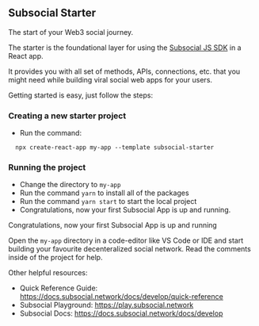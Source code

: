 ## Subsocial Starter

The start of your Web3 social journey. 

The starter is the foundational layer for using the [Subsocial JS SDK](https://github.com/dappforce/subsocial-js) in a React app.  

It provides you with all set of methods, APIs, connections, etc. that you might need while building viral social web apps for your users. 

Getting started is easy, just follow the steps:

### Creating a new starter project
- Run the command: 
```tsx
  npx create-react-app my-app --template subsocial-starter
```

### Running the project
- Change the directory to `my-app` 
- Run the command `yarn` to install all of the packages
- Run the command `yarn start` to start the local project
- Congratulations, now your first Subsocial App is up and running.

Congratulations, now your first Subsocial App is up and running

Open the `my-app` directory in a code-editor like VS Code or IDE and start building your favourite decenteralized social network. 
Read the comments inside of the project for help.

Other helpful resources:

- Quick Reference Guide: https://docs.subsocial.network/docs/develop/quick-reference
- Subsocial Playground:  https://play.subsocial.network
- Subsocial Docs: https://docs.subsocial.network/docs/develop
